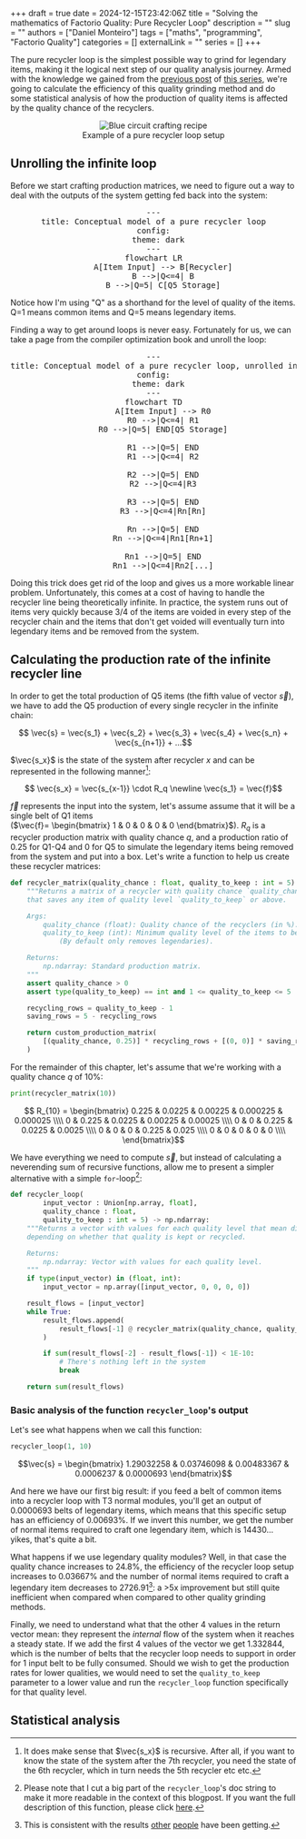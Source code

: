 +++ 
draft = true
date = 2024-12-15T23:42:06Z
title = "Solving the mathematics of Factorio Quality: Pure Recycler Loop"
description = ""
slug = ""
authors = ["Daniel Monteiro"]
tags = ["maths", "programming", "Factorio Quality"]
categories = []
externalLink = ""
series = []
+++

<script type="module">
    import mermaid from 'https://cdn.jsdelivr.net/npm/mermaid@11/dist/mermaid.esm.min.mjs';
    mermaid.initialize({ startOnLoad: true });
</script>

The pure recycler loop is the simplest possible way to grind for legendary items, making it the logical next step of our quality analysis journey. Armed with the knowledge we gained from the [previous post](/posts/factorio-quality-1/) of [this series](/tags/factorio-quality/), we're going to calculate the efficiency of this quality grinding method and do some statistical analysis of how the production of quality items is affected by the quality chance of the recyclers.

<div style="text-align:center">
    <img src="/images/Pure-Recycler-Loop.webp" alt="Blue circuit crafting recipe"/>
    <figcaption> Example of a pure recycler loop setup</figcaption>
</div>

## Unrolling the infinite loop

Before we start crafting production matrices, we need to figure out a way to deal with the outputs of the system getting fed back into the system:

<pre style="text-align:center" class="mermaid">
---
title: Conceptual model of a pure recycler loop
config:
  theme: dark
---
flowchart LR
    A[Item Input] --> B[Recycler]
    B -->|Q<=4| B
    B -->|Q=5| C[Q5 Storage]
</pre>
Notice how I'm using "Q" as a shorthand for the level of quality of the items. Q=1 means common items and Q=5 means legendary items.

Finding a way to get around loops is never easy. Fortunately for us, we can take a page from the compiler optimization book and unroll the loop:

<pre style="text-align:center" class="mermaid">
---
title: Conceptual model of a pure recycler loop, unrolled into an infinite line
config:
  theme: dark
---
flowchart TD
    A[Item Input] --> R0
    R0 -->|Q<=4| R1
    R0 -->|Q=5| END[Q5 Storage]

    R1 -->|Q=5| END
    R1 -->|Q<=4| R2

    R2 -->|Q=5| END
    R2 -->|Q<=4|R3

    R3 -->|Q=5| END
    R3 -->|Q<=4|Rn[Rn]

    Rn -->|Q=5| END
    Rn -->|Q<=4|Rn1[Rn+1]

    Rn1 -->|Q=5| END
    Rn1 -->|Q<=4|Rn2[...]
</pre>

Doing this trick does get rid of the loop and gives us a more workable linear problem. Unfortunately, this comes at a cost of having to handle the recycler line being theoretically infinite. In practice, the system runs out of items very quickly because 3/4 of the items are voided in every step of the recycler chain and the items that don't get voided will eventually turn into legendary items and be removed from the system.

## Calculating the production rate of the infinite recycler line

In order to get the total production of Q5 items (the fifth value of vector $\vec{s}$), we have to add the Q5 production of every single recycler in the infinite chain:

$$ \vec{s} = \vec{s_1} + \vec{s_2} + \vec{s_3} + \vec{s_4} + \vec{s_n} + \vec{s_{n+1}} + ...$$

$\vec{s_x}$ is the state of the system after recycler $x$ and can be represented in the following manner[^1]:

[^1]: It does make sense that $\vec{s_x}$ is recursive. After all, if you want to know the state of the system after the 7th recycler, you need the state of the 6th recycler, which in turn needs the 5th recycler etc etc.

$$ \vec{s_x} = \vec{s_{x-1}} \cdot R_q \newline
\vec{s_1} = \vec{f}$$

$\vec{f}$ represents the input into the system, let's assume assume that it will be a single belt of Q1 items <nobr>($\vec{f}= \begin{bmatrix} 1 & 0 & 0 & 0 & 0 \end{bmatrix}$)</nobr>. $R_q$ is a recycler production matrix with quality chance $q$, and a production ratio of 0.25 for Q1-Q4 and 0 for Q5 to simulate the legendary items being removed from the system and put into a box. Let's write a function to help us create these recycler matrices:

```python
def recycler_matrix(quality_chance : float, quality_to_keep : int = 5) -> np.ndarray:
    """Returns a matrix of a recycler with quality chance `quality_chance`
    that saves any item of quality level `quality_to_keep` or above.

    Args:
        quality_chance (float): Quality chance of the recyclers (in %).
        quality_to_keep (int): Minimum quality level of the items to be removed from the system
            (By default only removes legendaries).

    Returns:
        np.ndarray: Standard production matrix.
    """
    assert quality_chance > 0
    assert type(quality_to_keep) == int and 1 <= quality_to_keep <= 5

    recycling_rows = quality_to_keep - 1
    saving_rows = 5 - recycling_rows

    return custom_production_matrix(
        [(quality_chance, 0.25)] * recycling_rows + [(0, 0)] * saving_rows
    )
```

For the remainder of this chapter, let's assume that we're working with a quality chance $q$ of 10%:

```python
print(recycler_matrix(10))
```

$$ R_{10} = \begin{bmatrix}
  0.225 & 0.0225 & 0.00225 & 0.000225 & 0.000025 \\\\
  0     & 0.225  & 0.0225  & 0.00225  & 0.00025 \\\\
  0     & 0      & 0.225   & 0.0225   & 0.0025 \\\\
  0     & 0      & 0       & 0.225    & 0.025 \\\\
  0     & 0      & 0       & 0        & 0 \\\\
\end{bmatrix}$$

We have everything we need to compute $\vec{s}$, but instead of calculating a neverending sum of recursive functions, allow me to present a simpler alternative with a simple `for`-loop[^2]:

[^2]: Please note that I cut a big part of the `recycler_loop`'s doc string to make it more readable in the context of this blogpost. If you want the full description of this function, please click [here](https://github.com/dfamonteiro/blog/blob/main/Factorio%20Quality/pure_recycler_loop.py#L28C1-L57).

```python
def recycler_loop(
        input_vector : Union[np.array, float],
        quality_chance : float,
        quality_to_keep : int = 5) -> np.ndarray:
    """Returns a vector with values for each quality level that mean different things,
    depending on whether that quality is kept or recycled.

    Returns:
        np.ndarray: Vector with values for each quality level.
    """
    if type(input_vector) in (float, int):
        input_vector = np.array([input_vector, 0, 0, 0, 0])

    result_flows = [input_vector]
    while True:
        result_flows.append(
            result_flows[-1] @ recycler_matrix(quality_chance, quality_to_keep)
        )

        if sum(result_flows[-2] - result_flows[-1]) < 1E-10:
            # There's nothing left in the system
            break

    return sum(result_flows)
```

### Basic analysis of the function `recycler_loop`'s output

Let's see what happens when we call this function:

```python
recycler_loop(1, 10)
```

$$\vec{s} = \begin{bmatrix} 1.29032258 & 0.03746098 & 0.00483367 & 0.0006237 & 0.0000693 \end{bmatrix}$$

And here we have our first big result: if you feed a belt of common items into a recycler loop with T3 normal modules, you'll get an output of 0.0000693 belts of legendary items, which means that this specific setup has an efficiency of 0.00693%. If we invert this number, we get the number of normal items required to craft one legendary item, which is 14430... yikes, that's quite a bit.

What happens if we use legendary quality modules? Well, in that case the quality chance increases to 24.8%, the efficiency of the recycler loop setup increases to 0.03667% and the number of normal items required to craft a legendary item decreases to 2726.91[^3]: a >5x improvement but still quite inefficient when compared when compared to other quality grinding methods.

[^3]: This is consistent with the results [other](https://www.reddit.com/r/factorio/comments/1gxu6im/comment/lyjujzg/) [people](https://youtu.be/O2QcGNIlFCk?si=rc4xe1xtAySzCEI7&t=120) have been getting.

Finally, we need to understand what that the other 4 values in the return vector mean: they represent the _internal_ flow of the system when it reaches a steady state. If we add the first 4 values of the vector we get 1.332844, which is the number of belts that the recycler loop needs to support in order for 1 input belt to be fully consumed. Should we wish to get the production rates for lower qualities, we would need to set the `quality_to_keep` parameter to a lower value and run the `recycler_loop` function specifically for that quality level.

## Statistical analysis
